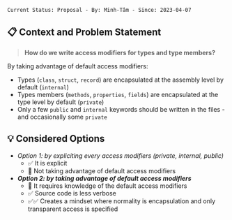 ```text
Current Status: Proposal - By: Minh-Tâm - Since: 2023-04-07
```

## 📋 Context and Problem Statement
> **How do we write access modifiers for types and type members?**

By taking advantage of default access modifiers:
* Types (`class`, `struct`, `record`) are encapsulated at the assembly level by default (`internal`)
* Types members (`methods`, `properties`, `fields`) are encapsulated at the type level by default (`private`)
* Only a few `public` and `internal` keywords should be written in the files - and occasionally some `private`

## 💡 Considered Options
* _Option 1: by expliciting every access modifiers (private, internal, public)_
  * ✅ It is explicit
  * 🚫 Not taking advantage of default access modifiers
* **_Option 2: by taking advantage of default access modifiers_**
  * 🚫 It requires knowledge of the default access modifiers
  * ✅ Source code is less verbose
  * ✅✅ Creates a mindset where normality is encapsulation and only transparent access is specified
